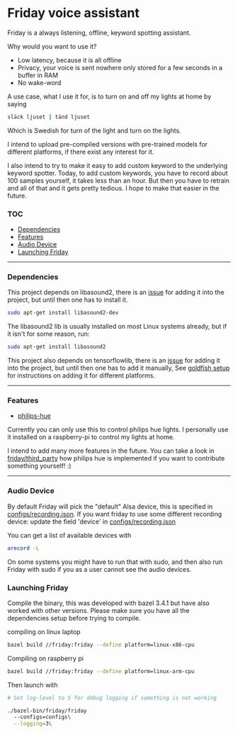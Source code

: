 # Friday voice assistant 


Friday is a always listening, offline, keyword spotting assistant. 


Why would you want to use it?
- Low latency, because it is all offline
- Privacy, your voice is sent nowhere only stored for a few seconds in a buffer in RAM
- No wake-word 

A use case, what I use it for, is to turn on and off my lights at home by saying

```bash
släck ljuset | tänd ljuset
```

Which is Swedish for turn of the light and turn on the lights.

I intend to upload pre-compiled versions with pre-trained models for different platforms, if there exist any interest for it. 

I also intend to try to make it easy to add custom keyword to the underlying keyword spotter. Today, to add custom keywords,  you have to record about 100 samples yourself, it takes less than an hour. But then you have to retrain and all of that and it gets pretty tedious. I hope to make that easier in the future.


### TOC

- [Dependencies](#dependencies)
- [Features](#features)
- [Audio Device](#audio-device)
- [Launching Friday](#launching-friday)
---

### Dependencies

This project depends on libasound2, there is an [issue](https://github.com/JonasRSV/friday-voice-assistant/issues/1) for adding it into the project, but until then one has to install it.

```bash
sudo apt-get install libasound2-dev
```

The libasound2 lib is usually installed on most Linux systems already, but if it isn't for some reason, run:

```bash
sudo apt-get install libasound2
```


This project also depends on tensorflowlib, there is an [issue](https://github.com/JonasRSV/friday-voice-assistant/issues/2) for adding it into the project, but until then one has to add it manually, See [goldfish setup](https://github.com/JonasRSV/friday-voice-assistant/blob/master/friday/audio/keyword_detection/goldfish/README.md) for instructions on adding it for different platforms.

---

### Features

- [philips-hue](https://github.com/JonasRSV/friday-voice-assistant/blob/master/friday/third_party/philips-hue/README.md)

Currently you can only use this to control philips hue lights. I personally use it installed on a raspberry-pi to control my lights at home. 

I intend to add many more features in the future. You can take a look in [friday/third_party](friday/third_party) how philips hue is implemented if you want to contribute something yourself! :) 

---


### Audio Device

By default Friday will pick the "default" Alsa device, this is specified in [configs/recording.json](configs/recording.json). If you want friday to use some different
recording device: update the field 'device' in [configs/recording.json](configs/recording.json)

You can get a list of available devices with

```bash
arecord -L
```

On some systems you might have to run that with sudo, and then also run Friday with sudo if you as a user cannot see the audio devices.


### Launching Friday


Compile the binary, this was developed with bazel 3.4.1 but have also worked with other versions. Please make sure you have all the dependencies setup before trying to compile.

compiling on linux laptop

```bash
bazel build //friday:friday --define platform=linux-x86-cpu
```

Compiling on raspberry pi

```bash
bazel build //friday:friday --define platform=linux-arm-cpu
```

Then launch with 


```bash
# Set log-level to 5 for debug logging if something is not working

./bazel-bin/friday/friday
  --configs=configs\
  --logging=3\
```





